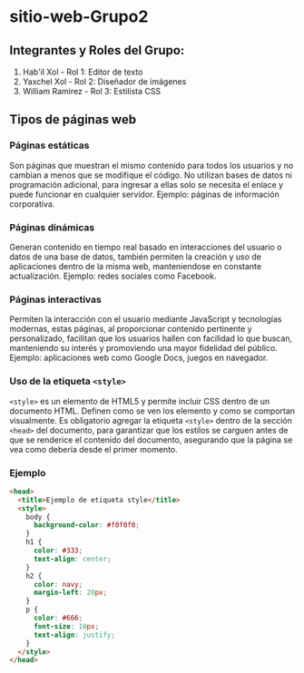 # sitio-web-Grupo2

## Integrantes y Roles del Grupo:
1. Hab'il Xol - Rol 1: Editor de texto
2. Yaxchel Xol - Rol 2: Diseñador de imágenes
3. William Ramirez - Rol 3: Estilista CSS

## Tipos de páginas web

### Páginas estáticas
Son páginas que muestran el mismo contenido para todos los usuarios y no cambian a menos que se modifique el código. No utilizan bases de datos ni programación adicional, para ingresar a ellas solo se necesita el enlace y puede funcionar en cualquier servidor. Ejemplo: páginas de información corporativa.

### Páginas dinámicas
Generan contenido en tiempo real basado en interacciones del usuario o datos de una base de datos, también permiten la creación y uso de aplicaciones dentro de la misma web, manteniendose en constante actualización. Ejemplo: redes sociales como Facebook.

### Páginas interactivas
Permiten la interacción con el usuario mediante JavaScript y tecnologías modernas, estas páginas, al proporcionar contenido pertinente y personalizado, facilitan que los usuarios hallen con facilidad lo que buscan, manteniendo su interés y promoviendo una mayor fidelidad del público. Ejemplo: aplicaciones web como Google Docs, juegos en navegador.


### Uso de la etiqueta `<style>`
`<style>` es un elemento de HTML5 y permite incluir CSS dentro de un documento HTML. Definen como se ven los elemento y como se comportan visualmente.
Es obligatorio agregar la etiqueta `<style>` dentro de la sección `<head>` del documento, para garantizar que los estilos se carguen antes de que se renderice el contenido del documento, asegurando que la página se vea como debería desde el primer momento.

### Ejemplo
```html
<head>
  <title>Ejemplo de etiqueta style</title>
  <style>
    body {
      background-color: #f0f0f0;
    }
    h1 {
      color: #333;
      text-align: center;
    }
    h2 {
      color: navy;
      margin-left: 20px;
    }
    p {
      color: #666;
      font-size: 18px;
      text-align: justify;
    }
  </style>
</head>
